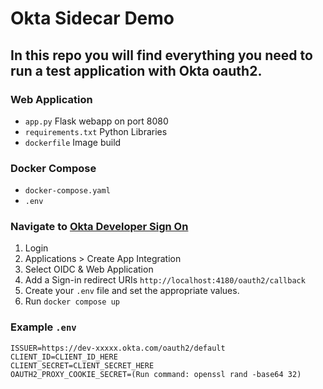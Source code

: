 # Okta Sidecar Demo
## In this repo you will find everything you need to run a test application with Okta oauth2.

### Web Application
- `app.py` Flask webapp on port 8080
- `requirements.txt` Python Libraries
- `dockerfile` Image build

### Docker Compose
- `docker-compose.yaml`
- `.env`

### Navigate to [Okta Developer Sign On](https://developer.okta.com/)
1. Login
2. Applications > Create App Integration
3. Select OIDC & Web Application
4. Add a Sign-in redirect URIs `http://localhost:4180/oauth2/callback`
5. Create your `.env` file and set the appropriate values.
6. Run `docker compose up`

### Example `.env`
```
ISSUER=https://dev-xxxxx.okta.com/oauth2/default
CLIENT_ID=CLIENT_ID_HERE
CLIENT_SECRET=CLIENT_SECRET_HERE
OAUTH2_PROXY_COOKIE_SECRET=(Run command: openssl rand -base64 32)
```
